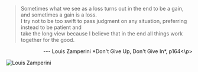 > Sometimes what we see as a loss turns out in the end to be a gain, and sometimes a gain is a loss.<br> 
> I try not to be too swift to pass judgment on any situation, preferring instead to be patient and <br>
> take the long view because I believe that in the end all things work together for the good.<br>
<p align="right">--- Louis Zamperini *Don't Give Up, Don't Give In*, p164<\p>

![Louis Zamperini](https://myhero.com/images/guest/g288321/hero109663/Louis%20Zamperini.jpg)
